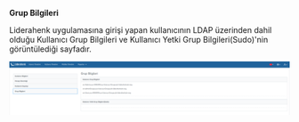 **Grup Bilgileri**

Liderahenk uygulamasına girişi yapan kullanıcının LDAP üzerinden dahil olduğu Kullanıcı Grup Bilgileri ve 
Kullanıcı Yetki Grup Bilgileri(Sudo)'nin görüntülediği sayfadır.


![Dosya Paylaşımı](../images/groupInformation/groupInformation.png)
